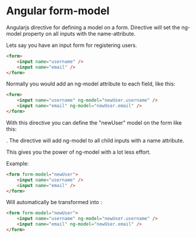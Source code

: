 Angular form-model
==================

Angularjs directive for defining a model on a form. Directive will set the ng-model property on all inputs with the name-attribute.

Lets say you have an input form for registering users.

```html
<form>
	<input name="username" />
	<input name="email" />
</form>
```

Normally you would add an ng-model attribute to each field, like this:

```html
<form>
	<input name="username" ng-model="newUser.username" />
	<input name="email" ng-model="newUser.email" />
</form>
```

With this directive you can define the "newUser" model on the form
like this: <form form-model="newUser">. The directive will add 
ng-model to all child inputs with a name attribute.

This gives you the power of ng-model with a lot less effort.

Example:

```html
<form form-model="newUser">
	<input name="username" />
	<input name="email" />
</form>
```

Will automatically be transformed into :

```html
<form form-model="newUser">
	<input name="username" ng-model="newUser.username" />
	<input name="email" ng-model="newUser.email" />
</form>
```
